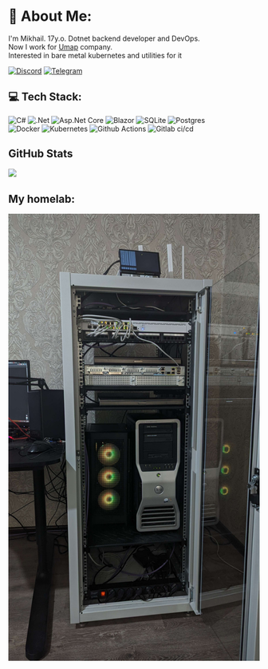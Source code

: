 # 💫 About Me:
I'm Mikhail. 17y.o. Dotnet backend developer and DevOps.<br>Now I work for [Umap](https://umap.world/) company.<br>Interested in bare metal kubernetes and utilities for it

[![Discord](https://img.shields.io/badge/Discord-%237289DA.svg?logo=discord&logoColor=white)](https://discord.gg/560005608946794504) 
[![Telegram](https://img.shields.io/badge/Telegram-%237289DA.svg?logo=telegram&logoColor=white)](https://t.me/MikhailGodunko) 

## 💻 Tech Stack:
![C#](https://img.shields.io/badge/c%23-%23239120.svg?style=for-the-badge&logo=c-sharp&logoColor=white) 
![.Net](https://img.shields.io/badge/.NET-5C2D91?style=for-the-badge&logo=.net&logoColor=white) 
![Asp.Net Core](https://img.shields.io/badge/Asp.Net%20Core-5C2D91?style=for-the-badge&logo=.net&logoColor=white) 
![Blazor](https://img.shields.io/badge/Blazor-5C2D91?style=for-the-badge&logo=blazor&logoColor=white) 
![SQLite](https://img.shields.io/badge/sqlite-%2307405e.svg?style=for-the-badge&logo=sqlite&logoColor=white) 
![Postgres](https://img.shields.io/badge/postgres-%23316192.svg?style=for-the-badge&logo=postgresql&logoColor=white) <br>
![Docker](https://img.shields.io/badge/docker-%230db7ed.svg?style=for-the-badge&logo=docker&logoColor=white)
![Kubernetes](https://img.shields.io/badge/kubernetes-%23326ce5.svg?style=for-the-badge&logo=kubernetes&logoColor=white)
![Github Actions](https://img.shields.io/badge/github%20action-%2320232a.svg?style=for-the-badge&logo=githubactions&logoColor=white)
![Gitlab ci/cd](https://img.shields.io/badge/gitlab-FC6D26?style=for-the-badge&logo=gitlab&logoColor=white)
## GitHub Stats
![](https://github-readme-streak-stats.herokuapp.com/?user=godunko-mikhail&theme=midnight-purple&hide_border=true)<br/>
## My homelab:
![](https://raw.githubusercontent.com/godunko-mikhail/godunko-mikhail/main/PXL_20240411_163152685.MP.jpg)
